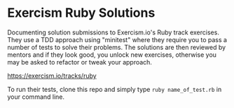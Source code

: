 # Exercism Ruby Solutions

Documenting solution submissions to Exercism.io's Ruby track exercises. They use a TDD approach using "minitest" where they require you to pass a number of tests to solve their problems. The solutions are then reviewed by mentors and if they look good, you unlock new exercises, otherwise you may be asked to refactor or tweak your approach.

https://exercism.io/tracks/ruby

To run their tests, clone this repo and simply type `ruby name_of_test.rb` in your command line.
